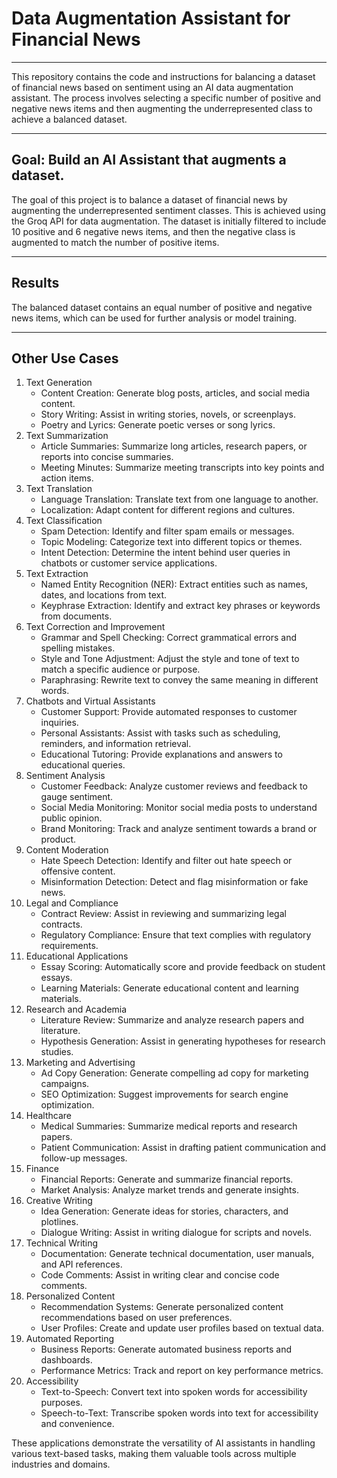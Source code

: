 # Data Augmentation Assistant for Financial News
---

This repository contains the code and instructions for balancing a dataset of financial news based on sentiment 
using an AI data augmentation assistant. The process involves selecting a specific number of positive and negative 
news items and then augmenting the underrepresented class to achieve a balanced dataset.

---
## Goal: Build an AI Assistant that augments a dataset.

The goal of this project is to balance a dataset of financial news by augmenting the underrepresented sentiment 
classes. This is achieved using the Groq API for data augmentation. The dataset is initially filtered to include 10 
positive and 6 negative news items, and then the negative class is augmented to match the number of positive items.

---

## Results
The balanced dataset contains an equal number of positive and negative news items, which can be used for further 
analysis or model training. 

---

## Other Use Cases
1. Text Generation
    - Content Creation: Generate blog posts, articles, and social media content.
    - Story Writing: Assist in writing stories, novels, or screenplays.
    - Poetry and Lyrics: Generate poetic verses or song lyrics.
2. Text Summarization
   - Article Summaries: Summarize long articles, research papers, or reports into concise summaries.
   - Meeting Minutes: Summarize meeting transcripts into key points and action items.
3. Text Translation
   - Language Translation: Translate text from one language to another.
   - Localization: Adapt content for different regions and cultures.
4. Text Classification
   - Spam Detection: Identify and filter spam emails or messages.
   - Topic Modeling: Categorize text into different topics or themes.
   - Intent Detection: Determine the intent behind user queries in chatbots or customer service applications.
5. Text Extraction
   - Named Entity Recognition (NER): Extract entities such as names, dates, and locations from text.
   - Keyphrase Extraction: Identify and extract key phrases or keywords from documents.
6. Text Correction and Improvement
   - Grammar and Spell Checking: Correct grammatical errors and spelling mistakes.
   - Style and Tone Adjustment: Adjust the style and tone of text to match a specific audience or purpose.
   - Paraphrasing: Rewrite text to convey the same meaning in different words.
7. Chatbots and Virtual Assistants
   - Customer Support: Provide automated responses to customer inquiries.
   - Personal Assistants: Assist with tasks such as scheduling, reminders, and information retrieval.
   - Educational Tutoring: Provide explanations and answers to educational queries.
8. Sentiment Analysis
   - Customer Feedback: Analyze customer reviews and feedback to gauge sentiment.
   - Social Media Monitoring: Monitor social media posts to understand public opinion.
   - Brand Monitoring: Track and analyze sentiment towards a brand or product.
9. Content Moderation
   - Hate Speech Detection: Identify and filter out hate speech or offensive content.
   - Misinformation Detection: Detect and flag misinformation or fake news.
10. Legal and Compliance
     - Contract Review: Assist in reviewing and summarizing legal contracts.
     - Regulatory Compliance: Ensure that text complies with regulatory requirements.
11. Educational Applications
     - Essay Scoring: Automatically score and provide feedback on student essays.
     - Learning Materials: Generate educational content and learning materials.
12. Research and Academia
     - Literature Review: Summarize and analyze research papers and literature.
     - Hypothesis Generation: Assist in generating hypotheses for research studies.
13. Marketing and Advertising
     - Ad Copy Generation: Generate compelling ad copy for marketing campaigns.
     - SEO Optimization: Suggest improvements for search engine optimization.
14. Healthcare
     - Medical Summaries: Summarize medical reports and research papers.
     - Patient Communication: Assist in drafting patient communication and follow-up messages.
15. Finance
     - Financial Reports: Generate and summarize financial reports.
     - Market Analysis: Analyze market trends and generate insights.
16. Creative Writing
     - Idea Generation: Generate ideas for stories, characters, and plotlines.
     - Dialogue Writing: Assist in writing dialogue for scripts and novels.
17. Technical Writing
     - Documentation: Generate technical documentation, user manuals, and API references.
     - Code Comments: Assist in writing clear and concise code comments.
18. Personalized Content
     - Recommendation Systems: Generate personalized content recommendations based on user preferences.
     - User Profiles: Create and update user profiles based on textual data.
19. Automated Reporting
     - Business Reports: Generate automated business reports and dashboards.
     - Performance Metrics: Track and report on key performance metrics.
20. Accessibility
     - Text-to-Speech: Convert text into spoken words for accessibility purposes.
     - Speech-to-Text: Transcribe spoken words into text for accessibility and convenience.


These applications demonstrate the versatility of AI assistants in handling various text-based tasks, making them 
    valuable tools across multiple industries and domains. 


